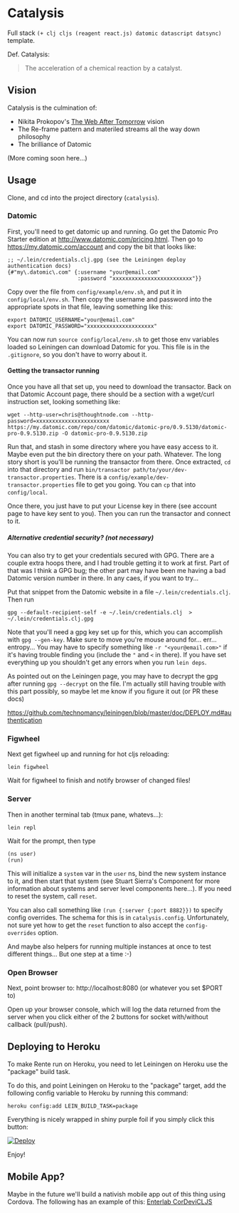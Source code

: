 
# Catalysis

Full stack `(+ clj cljs (reagent react.js) datomic datascript datsync)` template.

Def. Catalysis:

> The acceleration of a chemical reaction by a catalyst.


## Vision

Catalysis is the culmination of:

* Nikita Prokopov's [The Web After Tomorrow](http://tonsky.me/blog/the-web-after-tomorrow/) vision
* The Re-frame pattern and materiled streams all the way down philosophy
* The brilliance of Datomic

(More coming soon here...)


## Usage

Clone, and cd into the project directory (`catalysis`).


### Datomic

First, you'll need to get datomic up and running.
Go get the Datomic Pro Starter edition at <http://www.datomic.com/pricing.html>.
Then go to <https://my.datomic.com/account> and copy the bit that looks like:

```
;; ~/.lein/credentials.clj.gpg (see the Leiningen deploy authentication docs)
{#"my\.datomic\.com" {:username "your@email.com"
                      :password "xxxxxxxxxxxxxxxxxxxxxxxxx"}}
```

Copy over the file from `config/example/env.sh`, and put it in `config/local/env.sh`.
Then copy the username and password into the appropriate spots in that file, leaving something like this:

```
export DATOMIC_USERNAME="your@email.com"
export DATOMIC_PASSWORD="xxxxxxxxxxxxxxxxxxxxx"
```

You can now run `source config/local/env.sh` to get those env variables loaded so Leiningen can download Datomic for you.
This file is in the `.gitignore`, so you don't have to worry about it.


#### Getting the transactor running

Once you have all that set up, you need to download the transactor.
Back on that Datomic Account page, there should be a section with a wget/curl instruction set, looking something like:

```
wget --http-user=chris@thoughtnode.com --http-password=xxxxxxxxxxxxxxxxxxxxxxx https://my.datomic.com/repo/com/datomic/datomic-pro/0.9.5130/datomic-pro-0.9.5130.zip -O datomic-pro-0.9.5130.zip
```

Run that, and stash in some directory where you have easy access to it.
Maybe even put the bin directory there on your path.
Whatever.
The long story short is you'll be running the transactor from there.
Once extracted, `cd` into that directory and run `bin/transactor path/to/your/dev-transactor.properties`.
There is a `config/example/dev-transactor.properties` file to get you going.
You can `cp` that into `config/local`.

Once there, you just have to put your License key in there (see account page to have key sent to you).
Then you can run the transactor and connect to it.


##### Alternative credential security? (not necessary)

You can also try to get your credentials secured with GPG.
There are a couple extra hoops there, and I had trouble getting it to work at first.
Part of that was I think a GPG bug; the other part may have been me having a bad Datomic version number in there.
In any caes, if you want to try...

Put that snippet from the Datomic website in a file `~/.lein/credentials.clj`.
Then run

```
gpg --default-recipient-self -e ~/.lein/credentials.clj  > ~/.lein/credentials.clj.gpg
```

Note that you'll need a gpg key set up for this, which you can accomplish with `gpg --gen-key`.
Make sure to move you're mouse around for... err... entropy...
You may have to specify something like `-r "<your@email.com>"` if it's having trouble finding you (include the `"` and `<` in there).
If you have set everything up you shouldn't get any errors when you run `lein deps`.

As pointed out on the Leiningen page, you may have to decrypt the gpg after running `gpg --decrypt` on the file.
I'm actually still having trouble with this part possibly, so maybe let me know if you figure it out (or PR
these docs)

<https://github.com/technomancy/leiningen/blob/master/doc/DEPLOY.md#authentication>


### Figwheel

Next get figwheel up and running for hot cljs reloading:

```
lein figwheel
```

Wait for figwheel to finish and notify browser of changed files!


### Server

Then in another terminal tab (tmux pane, whatevs...):

```
lein repl
```

Wait for the prompt, then type

```
(ns user)
(run)
```

This will initialize a `system` var in the `user` ns, bind the new system instance to it, and then start that system (see Stuart Sierra's Component for more information about systems and server level components here...).
If you need to reset the system, call `reset`.

You can also call something like `(run {:server {:port 8882}})` to specify config overrides.
The schema for this is in `catalysis.config`.
Unfortunately, not sure yet how to get the `reset` function to also accept the `config-overrides` option.

And maybe also helpers for running multiple instances at once to test different things...
But one step at a time :-)


### Open Browser

Next, point browser to:
http://localhost:8080 (or whatever you set $PORT to)

Open up your browser console, which will log the data returned from the server when you click either of the 2 buttons for socket with/without callback (pull/push).


## Deploying to Heroku

To make Rente run on Heroku, you need to let Leiningen on Heroku use the "package" build task.

To do this, and point Leiningen on Heroku to the "package" target, add the following config variable to Heroku by running this command:

```
heroku config:add LEIN_BUILD_TASK=package
```

Everything is nicely wrapped in shiny purple foil if you simply click this button:

[![Deploy](https://www.herokucdn.com/deploy/button.png)](https://heroku.com/deploy)

Enjoy!


## Mobile App?

Maybe in the future we'll build a nativish mobile app out of this thing using Cordova.
The following has an example of this: [Enterlab CorDeviCLJS](https://github.com/enterlab/cordevicljs)


